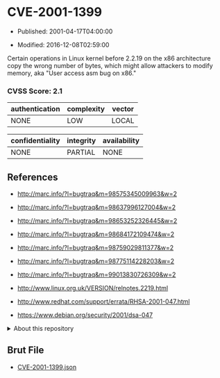 # CVE-2001-1399

- Published: 2001-04-17T04:00:00

- Modified: 2016-12-08T02:59:00

Certain operations in Linux kernel before 2.2.19 on the x86 architecture copy the wrong number of bytes, which might allow attackers to modify memory, aka "User access asm bug on x86."

### CVSS Score: **2.1**

| authentication | complexity | vector |
| --- | --- | --- |
| NONE | LOW | LOCAL |

| confidentiality | integrity | availability |
| --- | --- | --- |
| NONE | PARTIAL | NONE |

## References

* http://marc.info/?l=bugtraq&m=98575345009963&w=2

* http://marc.info/?l=bugtraq&m=98637996127004&w=2

* http://marc.info/?l=bugtraq&m=98653252326445&w=2

* http://marc.info/?l=bugtraq&m=98684172109474&w=2

* http://marc.info/?l=bugtraq&m=98759029811377&w=2

* http://marc.info/?l=bugtraq&m=98775114228203&w=2

* http://marc.info/?l=bugtraq&m=99013830726309&w=2

* http://www.linux.org.uk/VERSION/relnotes.2219.html

* http://www.redhat.com/support/errata/RHSA-2001-047.html

* https://www.debian.org/security/2001/dsa-047

<details>
<summary>About this repository</summary> 

  This repository is part of the project [Live Hack CVE](https://github.com/Live-Hack-CVE). Main website can be found [www.live-hack.org](https://www.live-hack.org) 
  
  Made by [Sn0wAlice](https://github.com/Sn0wAlice) for the people that care about security and need to have a feed of the latest CVEs. Hope you enjoy it, don't forget to star the repo and follow me on [Twitter](https://twitter.com/Sn0wAlice) and [Github](https://github.com/Sn0wAlice). And that is my [personnal website](https://www.alice-snow.me/)

  - [Home Page](https://github.com/Live-Hack-CVE)
  - [Framework](https://github.com/Live-Hack-CVE/cve-framework)
  - [CVE database](https://github.com/Live-Hack-CVE/full_database)
  - [Changelog](https://github.com/Live-Hack-CVE/Changelog)
</details>

## Brut File

* [CVE-2001-1399.json](https://raw.githubusercontent.com/Live-Hack-CVE/full_database/main/cves/2001/CVE-2001-1399.json)

